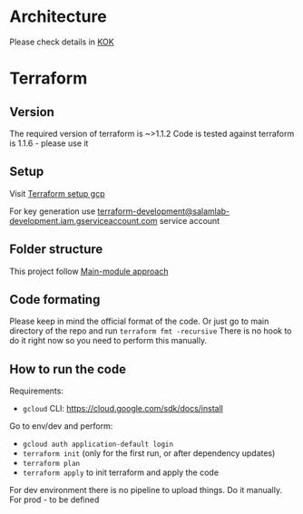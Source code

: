 # Architecture

Please check details in [KOK](https://github.com/KoalicjaOtwartyKrakow/kokon)

# Terraform

## Version

The required version of terraform is ~>1.1.2
Code is tested against terraform is 1.1.6 - please use it

## Setup

Visit [Terraform setup gcp](https://learn.hashicorp.com/tutorials/terraform/google-cloud-platform-build?in=terraform/gcp-get-started#set-up-gcp)

For key generation use terraform-development@salamlab-development.iam.gserviceaccount.com service account

## Folder structure

This project follow [Main-module approach](https://dev.to/piotrgwiazda/main-module-approach-for-handling-multiple-environments-in-terraform-1oln)

## Code formating

Please keep in mind the official format of the code. Or just go to main directory of the repo and run
```terraform fmt -recursive```
There is no hook to do it right now so you need to perform this manually.

## How to run the code

Requirements:
- `gcloud` CLI: https://cloud.google.com/sdk/docs/install

Go to env/dev and perform:
- `gcloud auth application-default login`
- `terraform init` (only for the first run, or after dependency updates)
- `terraform plan`
- `terraform apply`
to init terraform and apply the code

For dev environment there is no pipeline to upload things. Do it manually.
For prod - to be defined

